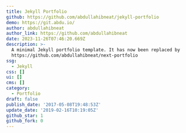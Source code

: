 ```yaml
---
title: Jekyll Portfolio
github: https://github.com/abdullahibneat/jekyll-portfolio
demo: https://git.abdu.io/
author: abdullahibneat
author_link: https://github.com/abdullahibneat
date: 2023-11-26T07:46:20.669Z
description: >-
  A minimal Jekyll portfolio template. It has now been replaced by
  https://github.com/abdullahibneat/next-portfolio
ssg:
  - Jekyll
css: []
ui: []
cms: []
category:
  - Portfolio
draft: false
publish_date: '2017-05-08T19:48:53Z'
update_date: '2019-02-16T10:19:05Z'
github_star: 1
github_fork: 0
---
```

